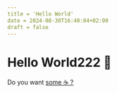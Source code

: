 ```yaml
---
title = 'Hello World'
date = 2024-08-30T16:40:04+02:00
draft = false
---
```


# Hello World222 👋 

Do you want [some ☕ ?](https://a-cup-of.coffee) 
